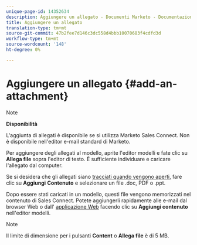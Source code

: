 ```yaml
---
unique-page-id: 14352634
description: Aggiungere un allegato - Documenti Marketo - Documentazione prodotto
title: Aggiungere un allegato
translation-type: tm+mt
source-git-commit: 47b2fee7d146c3dc558d4bbb10070683f4cdfd3d
workflow-type: tm+mt
source-wordcount: '148'
ht-degree: 0%

---
```



# Aggiungere un allegato {#add-an-attachment}

>[!NOTE]
>
>**Disponibilità**
>
>L&#39;aggiunta di allegati è disponibile se si utilizza Marketo Sales Connect. Non è disponibile nell&#39;editor e-mail standard di Marketo.

Per aggiungere degli allegati al modello, aprite l&#39;editor modelli e fate clic su **Allega file** sopra l&#39;editor di testo. È sufficiente individuare e caricare l&#39;allegato dal computer.

Se si desidera che gli allegati siano [tracciati quando vengono aperti](http://docs.marketo.com/display/TEST/How+to+Track+Your+Email+Attachments), fare clic su **Aggiungi** **Contenuto** e selezionare un file .doc, PDF o .ppt.

Dopo essere stati caricati in un modello, questi file vengono memorizzati nel contenuto di Sales Connect. Potete aggiungerli rapidamente alle e-mail dal browser Web o dall&#39; [applicazione Web](http://toutapp.com/login) facendo clic su **Aggiungi contenuto** nell&#39;editor modelli.

>[!NOTE]
>
>Il limite di dimensione per i pulsanti **Content** o **Allega file** è di 5 MB.

